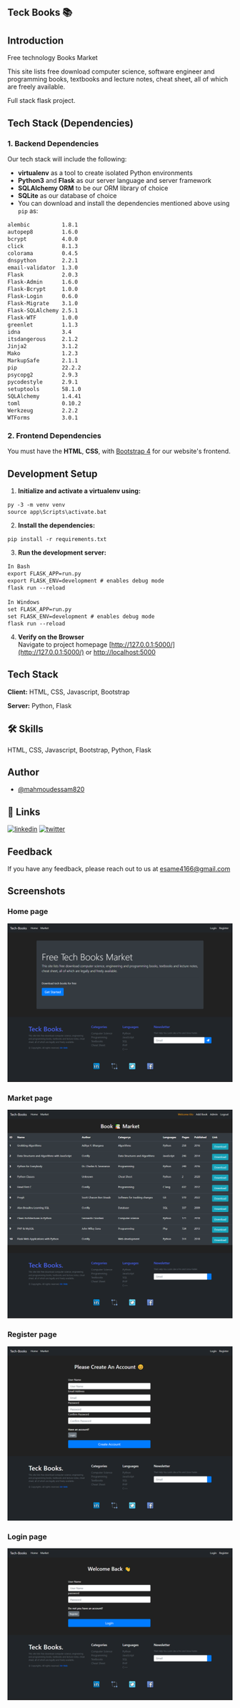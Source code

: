 Teck Books 📚
-----

## Introduction

Free technology Books Market

This site lists free download computer science, software engineer and programming books, textbooks and lecture notes, cheat sheet, all of which are freely available.

Full stack flask project.


## Tech Stack (Dependencies)

### 1. Backend Dependencies
Our tech stack will include the following:
* **virtualenv** as a tool to create isolated Python environments
* **Python3** and **Flask** as our server language and server framework
* **SQLAlchemy ORM** to be our ORM library of choice
* **SQLite** as our database of choice
* You can download and install the dependencies mentioned above using `pip` as:
```
alembic          1.8.1  
autopep8         1.6.0  
bcrypt           4.0.0  
click            8.1.3  
colorama         0.4.5  
dnspython        2.2.1  
email-validator  1.3.0  
Flask            2.0.3  
Flask-Admin      1.6.0
Flask-Bcrypt     1.0.0
Flask-Login      0.6.0
Flask-Migrate    3.1.0
Flask-SQLAlchemy 2.5.1
Flask-WTF        1.0.0
greenlet         1.1.3
idna             3.4  
itsdangerous     2.1.2
Jinja2           3.1.2
Mako             1.2.3
MarkupSafe       2.1.1
pip              22.2.2
psycopg2         2.9.3
pycodestyle      2.9.1
setuptools       58.1.0
SQLAlchemy       1.4.41
toml             0.10.2
Werkzeug         2.2.2
WTForms          3.0.1
```

### 2. Frontend Dependencies
You must have the **HTML**, **CSS**, with [Bootstrap 4](https://getbootstrap.com/) for our website's frontend. 


## Development Setup

1. **Initialize and activate a virtualenv using:**
```
py -3 -m venv venv 
source app\Scripts\activate.bat
```

2. **Install the dependencies:**
```
pip install -r requirements.txt
```

3. **Run the development server:**
```
In Bash
export FLASK_APP=run.py
export FLASK_ENV=development # enables debug mode
flask run --reload 

In Windows
set FLASK_APP=run.py
set FLASK_ENV=development # enables debug mode
flask run --reload 
```

4. **Verify on the Browser**<br>
Navigate to project homepage [http://127.0.0.1:5000/](http://127.0.0.1:5000/) or [http://localhost:5000](http://localhost:5000) 


## Tech Stack

**Client:** HTML, CSS, Javascript, Bootstrap

**Server:** Python, Flask

## 🛠 Skills
HTML, CSS, Javascript, Bootstrap, Python, Flask


## Author

- [@mahmoudessam820](https://github.com/mahmoudessam820)

## 🔗 Links

[![linkedin](https://img.shields.io/badge/linkedin-0A66C2?style=for-the-badge&logo=linkedin&logoColor=white)](https://www.linkedin.com/in/mahmoud-el-kariouny-822719149/)
[![twitter](https://img.shields.io/badge/twitter-1DA1F2?style=for-the-badge&logo=twitter&logoColor=white)](https://twitter.com/Mahmoud42275)


## Feedback

If you have any feedback, please reach out to us at esame4166@gmail.com


## Screenshots

### Home page 

![](./static/images/screenshots/home.png)


### Market page 

![](./static/images/screenshots/market.png)

### Register page 

![](./static/images/screenshots/register.png)

### Login page 

![](./static/images/screenshots/login.png)